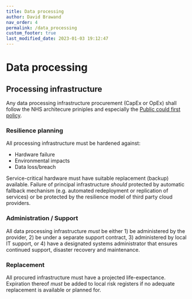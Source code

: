 ```yaml
---
title: Data processing
author: David Brawand
nav_order: 4
permalink: /data_processing
custom_footer: true
last_modified_date: 2023-01-03 19:12:47
---
```

# Data processing

## Processing infrastructure
Any data processing infrastructure procurement (CapEx or OpEx) shall follow the NHS architecure priniples and especially the [Public could first policy](https://digital.nhs.uk/about-nhs-digital/our-work/nhs-digital-architecture/principles/public-cloud-first).

### Resilience planning
All processing infrastructure must be hardened against:
- Hardware failure
- Environmental impacts
- Data loss/breach

Service-critical hardware must have suitable replacement (backup) available. Failure of principal infrastructure _should_ protected by automatic fallback mechanism (e.g. automated redeployment or replication of services) or be protected by the resilience model of third party cloud providers.

### Administration / Support
All data processing infrastructure _must_ be either 1) be administered by the provider, 2) be under a separate support contract, 3) administered by local IT support, or 4) have a designated systems administrator that ensures continued support, disaster recovery and maintenance. 

### Replacement
All procured infrastructure must have a projected life-expectance. Expiration thereof _must_ be added to local risk registers if no adequate replacement is available or planned for.

